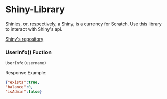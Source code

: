 # Shiny-Library
Shinies, or, respectively, a Shiny, is a currency for Scratch. 
Use this library to interact with Shiny's api.

[Shiny's repository](https://github.com/emma144/shinies)


### UserInfo() Fuction
```python
UserInfo(username)
```
Response Example:
```json
{"exists":true,
"balance":0,
"isAdmin":false}
```
